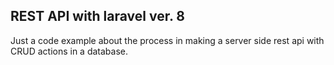 ## REST API with laravel ver. 8

Just a code example about the process in making a server side rest api with CRUD actions in a database.
